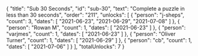 {
  "title": "Sub 30 Seconds",
  "id": "sub-30",
  "text": "Complete a puzzle in less than 30 seconds",
  "order": "211",
  "unlocks": [
    {
      "person": "j-sheps",
      "count": 3,
      "dates": [
        "2021-06-23",
        "2021-06-29",
        "2021-07-08"
      ]
    },
    {
      "person": "Rowan M",
      "count": 1,
      "dates": [
        "2021-06-23"
      ]
    },
    {
      "person": "varjmes",
      "count": 1,
      "dates": [
        "2021-06-23"
      ]
    },
    {
      "person": "Oliver Turner",
      "count": 1,
      "dates": [
        "2021-06-29"
      ]
    },
    {
      "person": "cb",
      "count": 1,
      "dates": [
        "2021-07-06"
      ]
    }
  ],
  "totalUnlocks": 7
}